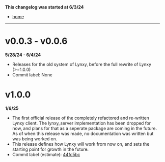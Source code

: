 **This changelog was started at 6/3/24**
- [home](/README.md)

***

# v0.0.3 - v0.0.6
**5/28/24 - 6/4/24**
- Releases for the old system of Lynxy, before the full rewrite of Lynxy (>=1.0.0)
- Commit label: None

# v1.0.0
**1/6/25**
- The first official release of the completely refactored and re-written Lynxy client. The lynxy_server implementation has been dropped for now, and plans for that as a seperate package are coming in the future. As of when this release was made, no documentation was written but was being worked on. 
- This release defines how Lynxy will work from now on, and sets the starting point for growth in the future. 
- Commit label (estimate): [44fc5bc](https://github.com/SketchedDoughnut/lynxy/commit/44fc5bce7c79b888aeea0f3c562dd0db9b79afd2)